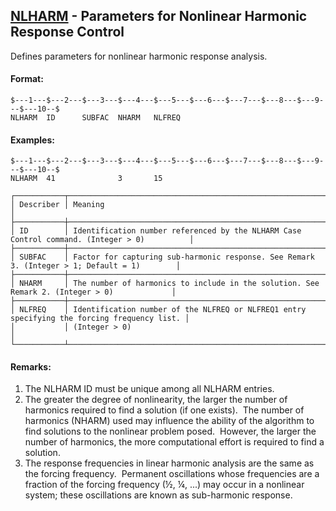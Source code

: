 ## [NLHARM](https://help.hexagonmi.com/bundle/MSC_Nastran_2022.4/page/Nastran_Combined_Book/qrg/bulkno/TOC.NLHARM.xhtml) - Parameters for Nonlinear Harmonic Response Control

Defines parameters for nonlinear harmonic response analysis.

#### Format:

```nastran
$---1---$---2---$---3---$---4---$---5---$---6---$---7---$---8---$---9---$---10--$
NLHARM  ID      SUBFAC  NHARM   NLFREQ                                          
```

#### Examples:

```nastran
$---1---$---2---$---3---$---4---$---5---$---6---$---7---$---8---$---9---$---10--$
NLHARM  41              3       15                                              
```

```text
┌───────────┬─────────────────────────────────────────────────────────────────────────────────────────────┐
│ Describer │ Meaning                                                                                     │
├───────────┼─────────────────────────────────────────────────────────────────────────────────────────────┤
│ ID        │ Identification number referenced by the NLHARM Case Control command. (Integer > 0)          │
├───────────┼─────────────────────────────────────────────────────────────────────────────────────────────┤
│ SUBFAC    │ Factor for capturing sub-harmonic response. See Remark 3. (Integer > 1; Default = 1)        │
├───────────┼─────────────────────────────────────────────────────────────────────────────────────────────┤
│ NHARM     │ The number of harmonics to include in the solution. See Remark 2. (Integer > 0)             │
├───────────┼─────────────────────────────────────────────────────────────────────────────────────────────┤
│ NLFREQ    │ Identification number of the NLFREQ or NLFREQ1 entry specifying the forcing frequency list. │
│           │ (Integer > 0)                                                                               │
└───────────┴─────────────────────────────────────────────────────────────────────────────────────────────┘
```

#### Remarks:

1. The NLHARM ID must be unique among all NLHARM entries.
2. The greater the degree of nonlinearity, the larger the number of harmonics required to find a solution (if one exists).  The number of harmonics (NHARM) used may influence the ability of the algorithm to find solutions to the nonlinear problem posed.  However, the larger the number of harmonics, the more computational effort is required to find a solution.
3. The response frequencies in linear harmonic analysis are the same as the forcing frequency.  Permanent oscillations whose frequencies are a fraction of the forcing frequency (½, ¼, ...) may occur in a nonlinear system; these oscillations are known as sub-harmonic response.
